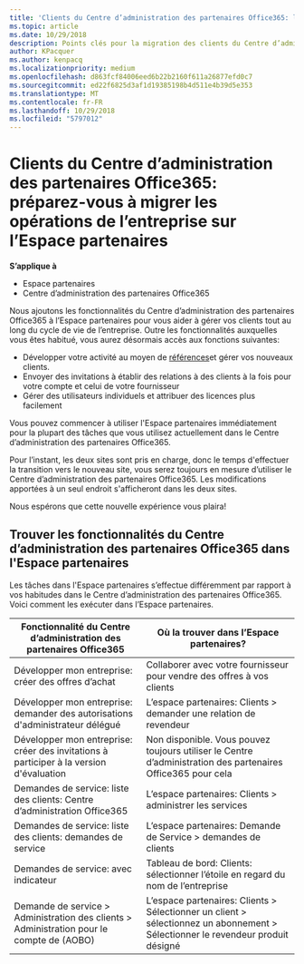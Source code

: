 ```yaml
---
title: 'Clients du Centre d’administration des partenaires Office365: les opérations de l’entreprise vont migrer vers l’Espace partenaires| Espace partenaires'
ms.topic: article
ms.date: 10/29/2018
description: Points clés pour la migration des clients du Centre d’administration des partenaires Office365 vers l’Espace partenaires
author: KPacquer
ms.author: kenpacq
ms.localizationpriority: medium
ms.openlocfilehash: d863fcf84006eed6b22b2160f611a26877efd0c7
ms.sourcegitcommit: ed22f6825d3af1d19385198b4d511e4b39d5e353
ms.translationtype: MT
ms.contentlocale: fr-FR
ms.lasthandoff: 10/29/2018
ms.locfileid: "5797012"
---
```

# <a name="office-365-partner-admin-center-customers-get-ready-to-move-business-operations-to-partner-center"></a>Clients du Centre d’administration des partenaires Office365: préparez-vous à migrer les opérations de l’entreprise sur l’Espace partenaires

**S’applique à** 

- Espace partenaires
- Centre d’administration des partenaires Office365

Nous ajoutons les fonctionnalités du Centre d’administration des partenaires Office365 à l’Espace partenaires pour vous aider à gérer vos clients tout au long du cycle de vie de l’entreprise. Outre les fonctionnalités auxquelles vous êtes habitué, vous aurez désormais accès aux fonctions suivantes: 

*  Développer votre activité au moyen de [références](referrals.md)et gérer vos nouveaux clients.
*  Envoyer des invitations à établir des relations à des clients à la fois pour votre compte et celui de votre fournisseur
*  Gérer des utilisateurs individuels et attribuer des licences plus facilement

Vous pouvez commencer à utiliser l'Espace partenaires immédiatement pour la plupart des tâches que vous utilisez actuellement dans le Centre d’administration des partenaires Office365. 

Pour l’instant, les deux sites sont pris en charge, donc le temps d'effectuer la transition vers le nouveau site, vous serez toujours en mesure d’utiliser le Centre d’administration des partenaires Office365. Les modifications apportées à un seul endroit s'afficheront dans les deux sites.

Nous espérons que cette nouvelle expérience vous plaira!

## <a name="find-office-365-partner-admin-center-features-in-partner-center"></a>Trouver les fonctionnalités du Centre d’administration des partenaires Office365 dans l'Espace partenaires

Les tâches dans l'Espace partenaires s’effectue différemment par rapport à vos habitudes dans le Centre d’administration des partenaires Office365. Voici comment les exécuter dans l’Espace partenaires.

| Fonctionnalité du Centre d’administration des partenaires Office365                       | Où la trouver dans l’Espace partenaires? | 
|   -----------------------------------------------  | -------------- |
| Développer mon entreprise: créer des offres d’achat | Collaborer avec votre fournisseur pour vendre des offres à vos clients |
| Développer mon entreprise: demander des autorisations d'administrateur délégué | L’espace partenaires: Clients > demander une relation de revendeur |
| Développer mon entreprise: créer des invitations à participer à la version d'évaluation | Non disponible. Vous pouvez toujours utiliser le Centre d’administration des partenaires Office365 pour cela |
| Demandes de service: liste des clients: Centre d’administration Office365 | L’espace partenaires: Clients > administrer les services |
| Demandes de service: liste des clients: demandes de service | L’espace partenaires: Demande de Service > demandes de clients |
| Demandes de service: avec indicateur | Tableau de bord: Clients: sélectionner l’étoile en regard du nom de l’entreprise |
| Demande de service > Administration des clients > Administration pour le compte de (AOBO) | L’espace partenaires: Clients > Sélectionner un client > sélectionnez un abonnement > Sélectionner le revendeur produit désigné |


